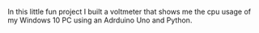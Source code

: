 In this little fun project I built a voltmeter that shows me the cpu usage of my Windows 10 PC using an Adrduino Uno and Python.
